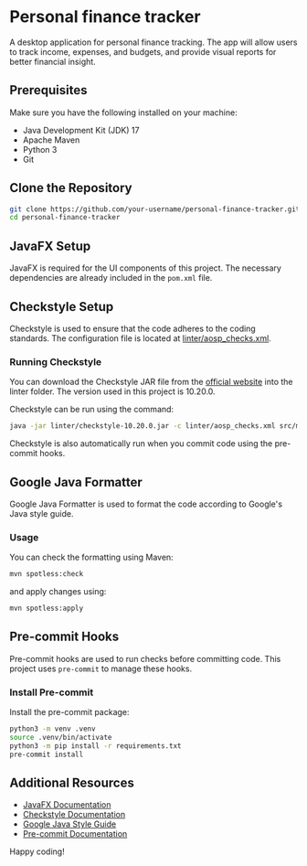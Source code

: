 # Personal finance tracker

A desktop application for personal finance tracking. The app will allow users to track income, expenses, and budgets, and provide visual reports for better financial insight.

## Prerequisites

Make sure you have the following installed on your machine:

- Java Development Kit (JDK) 17
- Apache Maven
- Python 3
- Git

## Clone the Repository

```sh
git clone https://github.com/your-username/personal-finance-tracker.git
cd personal-finance-tracker
```

## JavaFX Setup

JavaFX is required for the UI components of this project. The necessary dependencies are already included in the `pom.xml` file.

## Checkstyle Setup

Checkstyle is used to ensure that the code adheres to the coding standards. The configuration file is located at [linter/aosp_checks.xml](linter/aosp_checks.xml).

### Running Checkstyle

You can download the Checkstyle JAR file from the [official website](https://checkstyle.org/) into the linter folder. The version used in this project is 10.20.0.

Checkstyle can be run using the command:

```sh
java -jar linter/checkstyle-10.20.0.jar -c linter/aosp_checks.xml src/main/java
```

Checkstyle is also automatically run when you commit code using the pre-commit hooks.

## Google Java Formatter

Google Java Formatter is used to format the code according to Google's Java style guide.

### Usage

You can check the formatting using Maven:

```sh
mvn spotless:check
```
and apply changes using:

```sh
mvn spotless:apply
```

## Pre-commit Hooks

Pre-commit hooks are used to run checks before committing code. This project uses `pre-commit` to manage these hooks.

### Install Pre-commit

Install the pre-commit package:

```sh
python3 -m venv .venv
source .venv/bin/activate
python3 -m pip install -r requirements.txt
pre-commit install
```

## Additional Resources

- [JavaFX Documentation](https://openjfx.io/)
- [Checkstyle Documentation](https://checkstyle.org/)
- [Google Java Style Guide](https://google.github.io/styleguide/javaguide.html)
- [Pre-commit Documentation](https://pre-commit.com/)

Happy coding!

